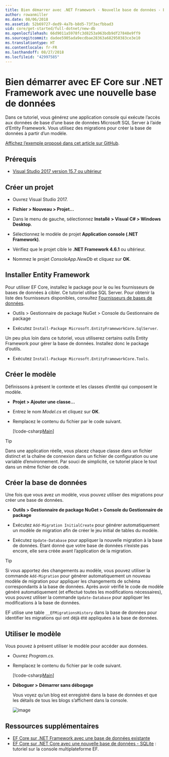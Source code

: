 ```yaml
---
title: Bien démarrer avec .NET Framework - Nouvelle base de données - EF Core
author: rowanmiller
ms.date: 08/06/2018
ms.assetid: 52b69727-ded9-4a7b-b8d5-73f3acfbbad3
uid: core/get-started/full-dotnet/new-db
ms.openlocfilehash: 66d9011a5978fc3d8253a963bdb9df27848e9ff9
ms.sourcegitcommit: dadee5905ada9ecdbae28363a682950383ce3e10
ms.translationtype: HT
ms.contentlocale: fr-FR
ms.lasthandoff: 08/27/2018
ms.locfileid: "42997585"
---
```

# <a name="getting-started-with-ef-core-on-net-framework-with-a-new-database"></a>Bien démarrer avec EF Core sur .NET Framework avec une nouvelle base de données

Dans ce tutoriel, vous générez une application console qui exécute l’accès aux données de base d’une base de données Microsoft SQL Server à l’aide d’Entity Framework. Vous utilisez des migrations pour créer la base de données à partir d’un modèle.

[Affichez l’exemple proposé dans cet article sur GitHub](https://github.com/aspnet/EntityFramework.Docs/tree/master/samples/core/GetStarted/FullNet/ConsoleApp.NewDb).

## <a name="prerequisites"></a>Prérequis

* [Visual Studio 2017 version 15.7 ou ultérieur](https://www.visualstudio.com/downloads/)

## <a name="create-a-new-project"></a>Créer un projet

* Ouvrez Visual Studio 2017.

* **Fichier > Nouveau > Projet...**

* Dans le menu de gauche, sélectionnez **Installé > Visual C# > Windows Desktop**.

* Sélectionnez le modèle de projet **Application console (.NET Framework)**.

* Vérifiez que le projet cible le **.NET Framework 4.6.1** ou ultérieur.

* Nommez le projet *ConsoleApp.NewDb* et cliquez sur **OK**.

## <a name="install-entity-framework"></a>Installer Entity Framework

Pour utiliser EF Core, installez le package pour le ou les fournisseurs de bases de données à cibler. Ce tutoriel utilise SQL Server. Pour obtenir la liste des fournisseurs disponibles, consultez [Fournisseurs de bases de données](../../providers/index.md).

* Outils > Gestionnaire de package NuGet > Console du Gestionnaire de package

* Exécutez `Install-Package Microsoft.EntityFrameworkCore.SqlServer`.

Un peu plus loin dans ce tutoriel, vous utiliserez certains outils Entity Framework pour gérer la base de données. Installez donc le package d’outils.

* Exécutez `Install-Package Microsoft.EntityFrameworkCore.Tools`.

## <a name="create-the-model"></a>Créer le modèle

Définissons à présent le contexte et les classes d’entité qui composent le modèle.

* **Projet > Ajouter une classe...**

* Entrez le nom *Model.cs* et cliquez sur **OK**.

* Remplacez le contenu du fichier par le code suivant.

  [!code-csharp[Main](../../../../samples/core/GetStarted/FullNet/ConsoleApp.NewDb/Model.cs)] 

> [!TIP]  
> Dans une application réelle, vous placez chaque classe dans un fichier distinct et la chaîne de connexion dans un fichier de configuration ou une variable d’environnement. Par souci de simplicité, ce tutoriel place le tout dans un même fichier de code.

## <a name="create-the-database"></a>Créer la base de données

Une fois que vous avez un modèle, vous pouvez utiliser des migrations pour créer une base de données.

* **Outils > Gestionnaire de package NuGet > Console du Gestionnaire de package**

* Exécutez `Add-Migration InitialCreate` pour générer automatiquement un modèle de migration afin de créer le jeu initial de tables du modèle.

* Exécutez `Update-Database` pour appliquer la nouvelle migration à la base de données. Étant donné que votre base de données n’existe pas encore, elle sera créée avant l’application de la migration.

> [!TIP]  
> Si vous apportez des changements au modèle, vous pouvez utiliser la commande `Add-Migration` pour générer automatiquement un nouveau modèle de migration pour appliquer les changements de schéma correspondants à la base de données. Après avoir vérifié le code de modèle généré automatiquement (et effectué toutes les modifications nécessaires), vous pouvez utiliser la commande `Update-Database` pour appliquer les modifications à la base de données.
>
> EF utilise une table `__EFMigrationsHistory` dans la base de données pour identifier les migrations qui ont déjà été appliquées à la base de données.

## <a name="use-the-model"></a>Utiliser le modèle

Vous pouvez à présent utiliser le modèle pour accéder aux données.

* Ouvrez *Program.cs*.

* Remplacez le contenu du fichier par le code suivant.

  [!code-csharp[Main](../../../../samples/core/GetStarted/FullNet/ConsoleApp.NewDb/Program.cs)]

* **Déboguer > Démarrer sans débogage**

  Vous voyez qu’un blog est enregistré dans la base de données et que les détails de tous les blogs s’affichent dans la console.

  ![image](_static/output-new-db.png)

## <a name="additional-resources"></a>Ressources supplémentaires

* [EF Core sur .NET Framework avec une base de données existante](xref:core/get-started/full-dotnet/existing-db)
* [EF Core sur .NET Core avec une nouvelle base de données - SQLite](xref:core/get-started/netcore/new-db-sqlite) : tutoriel sur la console multiplateforme EF.
